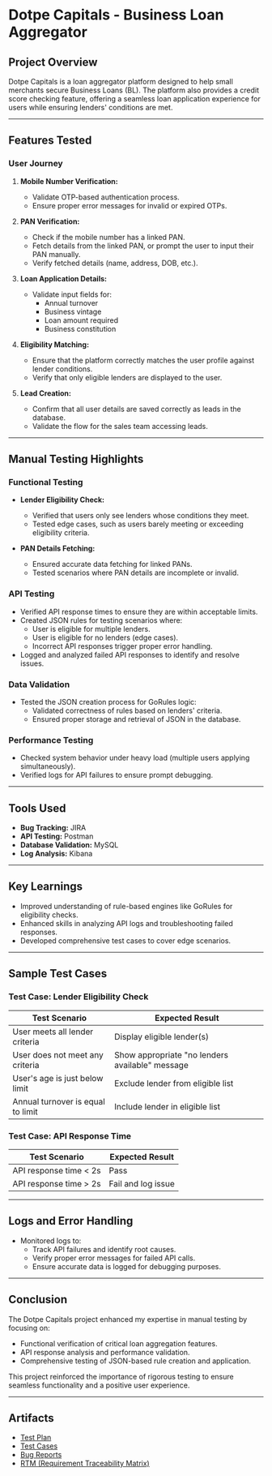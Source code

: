 # Dotpe Capitals - Business Loan Aggregator

## Project Overview
Dotpe Capitals is a loan aggregator platform designed to help small merchants secure Business Loans (BL). The platform also provides a credit score checking feature, offering a seamless loan application experience for users while ensuring lenders' conditions are met.

---

## Features Tested

### User Journey
1. **Mobile Number Verification:**
   - Validate OTP-based authentication process.
   - Ensure proper error messages for invalid or expired OTPs.

2. **PAN Verification:**
   - Check if the mobile number has a linked PAN.
   - Fetch details from the linked PAN, or prompt the user to input their PAN manually.
   - Verify fetched details (name, address, DOB, etc.).

3. **Loan Application Details:**
   - Validate input fields for:
     - Annual turnover
     - Business vintage
     - Loan amount required
     - Business constitution

4. **Eligibility Matching:**
   - Ensure that the platform correctly matches the user profile against lender conditions.
   - Verify that only eligible lenders are displayed to the user.

5. **Lead Creation:**
   - Confirm that all user details are saved correctly as leads in the database.
   - Validate the flow for the sales team accessing leads.

---

## Manual Testing Highlights

### Functional Testing
- **Lender Eligibility Check:**
  - Verified that users only see lenders whose conditions they meet.
  - Tested edge cases, such as users barely meeting or exceeding eligibility criteria.

- **PAN Details Fetching:**
  - Ensured accurate data fetching for linked PANs.
  - Tested scenarios where PAN details are incomplete or invalid.

### API Testing
- Verified API response times to ensure they are within acceptable limits.
- Created JSON rules for testing scenarios where:
  - User is eligible for multiple lenders.
  - User is eligible for no lenders (edge cases).
  - Incorrect API responses trigger proper error handling.
- Logged and analyzed failed API responses to identify and resolve issues.

### Data Validation
- Tested the JSON creation process for GoRules logic:
  - Validated correctness of rules based on lenders' criteria.
  - Ensured proper storage and retrieval of JSON in the database.

### Performance Testing
- Checked system behavior under heavy load (multiple users applying simultaneously).
- Verified logs for API failures to ensure prompt debugging.

---

## Tools Used
- **Bug Tracking:** JIRA
- **API Testing:** Postman
- **Database Validation:** MySQL
- **Log Analysis:** Kibana

---

## Key Learnings
- Improved understanding of rule-based engines like GoRules for eligibility checks.
- Enhanced skills in analyzing API logs and troubleshooting failed responses.
- Developed comprehensive test cases to cover edge scenarios.

---

## Sample Test Cases

### Test Case: Lender Eligibility Check
| **Test Scenario**            | **Expected Result**                                                  |
|-------------------------------|----------------------------------------------------------------------|
| User meets all lender criteria | Display eligible lender(s)                                           |
| User does not meet any criteria| Show appropriate "no lenders available" message                   |
| User's age is just below limit | Exclude lender from eligible list                                   |
| Annual turnover is equal to limit | Include lender in eligible list                                  |

### Test Case: API Response Time
| **Test Scenario**      | **Expected Result**             |
|-------------------------|---------------------------------|
| API response time < 2s  | Pass                           |
| API response time > 2s  | Fail and log issue             |

---

## Logs and Error Handling
- Monitored logs to:
  - Track API failures and identify root causes.
  - Verify proper error messages for failed API calls.
  - Ensure accurate data is logged for debugging purposes.

---

## Conclusion
The Dotpe Capitals project enhanced my expertise in manual testing by focusing on:
- Functional verification of critical loan aggregation features.
- API response analysis and performance validation.
- Comprehensive testing of JSON-based rule creation and application.

This project reinforced the importance of rigorous testing to ensure seamless functionality and a positive user experience.

---

## Artifacts
- [Test Plan](https://github.com/neha581/QA-Engineer-Portfolio/blob/main/DotPeCapitals/Test-Plan.md)  
- [Test Cases](https://github.com/neha581/QA-Engineer-Portfolio/blob/main/DotPeCapitals/Test-Cases.md)  
- [Bug Reports](https://github.com/neha581/QA-Engineer-Portfolio/blob/main/DotPeCapitals/Bug-Report.md)  
- [RTM (Requirement Traceability Matrix)](https://github.com/neha581/QA-Engineer-Portfolio/blob/main/DotPeCapitals/RTM.md)  

